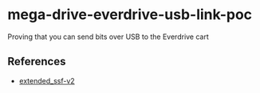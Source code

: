 # mega-drive-everdrive-usb-link-poc
Proving that you can send bits over USB to the Everdrive cart

## References

* [extended_ssf-v2](http://krikzz.com/pub/support/mega-everdrive/x3x5x7/dev/extended_ssf-v2.txt)
